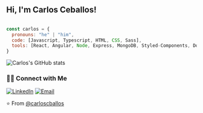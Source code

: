 <h2> Hi, I'm Carlos Ceballos!</h2>

<p align="center">
  <img src="">
</p>

```javascript
const carlos = {
  pronouns: "he" | "him",
  code: [Javascript, Typescript, HTML, CSS, Sass],
  tools: [React, Angular, Node, Express, MongoDB, Styled-Components, Docker, SonarQube],
}
```
![Carlos's GitHub stats](https://github-readme-stats.vercel.app/api?username=carloscballos&theme=transparent&show_icons=true)


<h3> 🤝🏻 Connect with Me </h3>

<p>
<a href="https://www.linkedin.com/in/carlos-ceballos-camacho-2439a8210/" target="_blank"><img alt="LinkedIn" src="https://img.shields.io/badge/LinkedIn-@carlosceballos-blue?style=flat&logo=linkedin"></a>
<a href="mailto:quiapi@gmail.com"><img alt="Email" src="https://img.shields.io/badge/Email-quiapi@gmail.com-blue?style=flat&logo=gmail"></a>
</p>

⭐️ From [@carloscballos](https://github.com/carloscballos)
